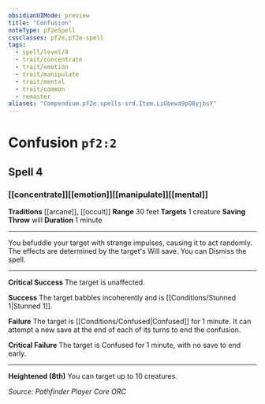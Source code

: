 ```yaml
---
obsidianUIMode: preview
title: "Confusion"
noteType: pf2eSpell
cssclasses: pf2e,pf2e-spell
tags:
  - spell/level/4
  - trait/concentrate
  - trait/emotion
  - trait/manipulate
  - trait/mental
  - trait/common
  - remaster
aliases: "Compendium.pf2e.spells-srd.Item.LiGbewa9pO0yjbsY" 
---
```

# Confusion  `pf2:2`  
## Spell 4
### [[concentrate]][[emotion]][[manipulate]][[mental]]
**Traditions** [[arcane]], [[occult]]
**Range** 30 feet
**Targets** 1 creature
**Saving Throw**  will
**Duration** 1 minute
* * * 
You befuddle your target with strange impulses, causing it to act randomly. The effects are determined by the target's Will save. You can Dismiss the spell.

* * *

**Critical Success** The target is unaffected.

**Success** The target babbles incoherently and is [[Conditions/Stunned 1|Stunned 1]].

**Failure** The target is [[Conditions/Confused|Confused]] for 1 minute. It can attempt a new save at the end of each of its turns to end the confusion.

**Critical Failure** The target is Confused for 1 minute, with no save to end early.

* * *

**Heightened (8th)** You can target up to 10 creatures.

*Source: Pathfinder Player Core*
*ORC*